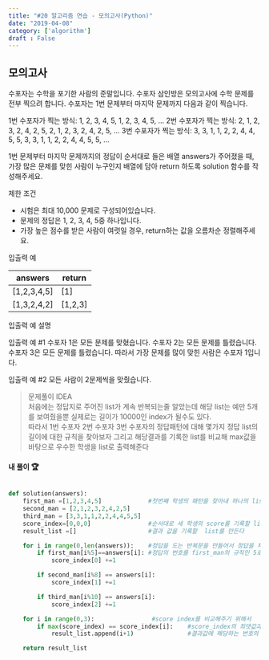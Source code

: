 ```yaml
---
title: "#20 알고리즘 연습 - 모의고사(Python)"
date: "2019-04-08"
category: ['algorithm']
draft : False
---
```

## 모의고사

수포자는 수학을 포기한 사람의 준말입니다. 수포자 삼인방은 모의고사에 수학 문제를 전부 찍으려 합니다. 수포자는 1번 문제부터 마지막 문제까지 다음과 같이 찍습니다.

1번 수포자가 찍는 방식: 1, 2, 3, 4, 5, 1, 2, 3, 4, 5, ...
2번 수포자가 찍는 방식: 2, 1, 2, 3, 2, 4, 2, 5, 2, 1, 2, 3, 2, 4, 2, 5, ...
3번 수포자가 찍는 방식: 3, 3, 1, 1, 2, 2, 4, 4, 5, 5, 3, 3, 1, 1, 2, 2, 4, 4, 5, 5, ...

 
1번 문제부터 마지막 문제까지의 정답이 순서대로 들은 배열 answers가 주어졌을 때, 
가장 많은 문제를 맞힌 사람이 누구인지 배열에 담아 return 하도록 solution 함수를 작성해주세요.


제한 조건

* 시험은 최대 10,000 문제로 구성되어있습니다.
* 문제의 정답은 1, 2, 3, 4, 5중 하나입니다.
* 가장 높은 점수를 받은 사람이 여럿일 경우, return하는 값을 오름차순 정렬해주세요.


입출력 예

|answers	|return|
|-|-|
|[1,2,3,4,5]	|[1]|
|[1,3,2,4,2]|	[1,2,3]|


입출력 예 설명

입출력 예 #1
수포자 1은 모든 문제를 맞혔습니다.
수포자 2는 모든 문제를 틀렸습니다.
수포자 3은 모든 문제를 틀렸습니다.
따라서 가장 문제를 많이 맞힌 사람은 수포자 1입니다.

입출력 예 #2
모든 사람이 2문제씩을 맞췄습니다.



> 문제풀이 IDEA   
처음에는 정답지로 주어진 list가 계속 반복되는줄 알았는데
해당 list는 예만 5개를 보여줬을뿐 실제로는 길이가 10000인 index가 될수도 있다.   
따라서 1번 수포자 2번 수포자 3번 수포자의 정답패턴에 대해 몇가지 정답 list의 길이에 대한 규칙을 찾아보자
그리고 해당결과를 기록한 list를 비교해 max값을 바탕으로 우수한 학생을 list로 출력해준다



#### 내 풀이 🏆
```python

def solution(answers):
    first_man =[1,2,3,4,5]             #첫번째 학생의 패턴을 찾아내 하나의 list로
    second_man = [2,1,2,3,2,4,2,5]
    third_man = [3,3,1,1,2,2,4,4,5,5]
    score_index=[0,0,0]                #순서대로 세 학생의 score를 기록할 list를 만든다
    result_list =[]                    #결과 값을 기록할  list를 만든다

    for i in range(0,len(answers)):    #정답을 도는 반복문을 만들어서 정답을 체크해준다
        if first_man[i%5]==answers[i]: #정답의 번호를 first_man의 규칙인 5로 나눈 나머지로 비교해주면 정답 list를 지속적으로 비교해줄수있다.
            score_index[0] +=1

        if second_man[i%8] == answers[i]:
            score_index[1] +=1

        if third_man[i%10] == answers[i]:
            score_index[2] +=1

    for i in range(0,3):                #score index를 비교해주기 위해서 
        if max(score_index) == score_index[i]:    #score_index의 최댓값과 각각의 index에 위치한 값을 비교하여 간ㅌ으면
            result_list.append(i+1)               #결과값에 해당하는 번호의 학생을 기록해주기 위해 i+1을 기록한다

    return result_list
```